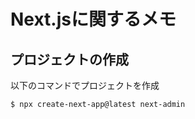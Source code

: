 # Next.jsに関するメモ

## プロジェクトの作成
以下のコマンドでプロジェクトを作成
```shell
$ npx create-next-app@latest next-admin
```
